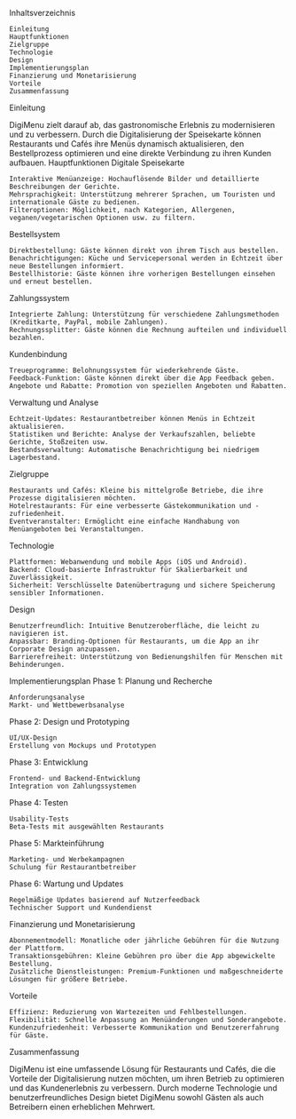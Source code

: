 Inhaltsverzeichnis

    Einleitung
    Hauptfunktionen
    Zielgruppe
    Technologie
    Design
    Implementierungsplan
    Finanzierung und Monetarisierung
    Vorteile
    Zusammenfassung

Einleitung

DigiMenu zielt darauf ab, das gastronomische Erlebnis zu modernisieren und zu verbessern. Durch die Digitalisierung der Speisekarte können Restaurants und Cafés ihre Menüs dynamisch aktualisieren, den Bestellprozess optimieren und eine direkte Verbindung zu ihren Kunden aufbauen.
Hauptfunktionen
Digitale Speisekarte

    Interaktive Menüanzeige: Hochauflösende Bilder und detaillierte Beschreibungen der Gerichte.
    Mehrsprachigkeit: Unterstützung mehrerer Sprachen, um Touristen und internationale Gäste zu bedienen.
    Filteroptionen: Möglichkeit, nach Kategorien, Allergenen, veganen/vegetarischen Optionen usw. zu filtern.

Bestellsystem

    Direktbestellung: Gäste können direkt von ihrem Tisch aus bestellen.
    Benachrichtigungen: Küche und Servicepersonal werden in Echtzeit über neue Bestellungen informiert.
    Bestellhistorie: Gäste können ihre vorherigen Bestellungen einsehen und erneut bestellen.

Zahlungssystem

    Integrierte Zahlung: Unterstützung für verschiedene Zahlungsmethoden (Kreditkarte, PayPal, mobile Zahlungen).
    Rechnungssplitter: Gäste können die Rechnung aufteilen und individuell bezahlen.

Kundenbindung

    Treueprogramme: Belohnungssystem für wiederkehrende Gäste.
    Feedback-Funktion: Gäste können direkt über die App Feedback geben.
    Angebote und Rabatte: Promotion von speziellen Angeboten und Rabatten.

Verwaltung und Analyse

    Echtzeit-Updates: Restaurantbetreiber können Menüs in Echtzeit aktualisieren.
    Statistiken und Berichte: Analyse der Verkaufszahlen, beliebte Gerichte, Stoßzeiten usw.
    Bestandsverwaltung: Automatische Benachrichtigung bei niedrigem Lagerbestand.

Zielgruppe

    Restaurants und Cafés: Kleine bis mittelgroße Betriebe, die ihre Prozesse digitalisieren möchten.
    Hotelrestaurants: Für eine verbesserte Gästekommunikation und -zufriedenheit.
    Eventveranstalter: Ermöglicht eine einfache Handhabung von Menüangeboten bei Veranstaltungen.

Technologie

    Plattformen: Webanwendung und mobile Apps (iOS und Android).
    Backend: Cloud-basierte Infrastruktur für Skalierbarkeit und Zuverlässigkeit.
    Sicherheit: Verschlüsselte Datenübertragung und sichere Speicherung sensibler Informationen.

Design

    Benutzerfreundlich: Intuitive Benutzeroberfläche, die leicht zu navigieren ist.
    Anpassbar: Branding-Optionen für Restaurants, um die App an ihr Corporate Design anzupassen.
    Barrierefreiheit: Unterstützung von Bedienungshilfen für Menschen mit Behinderungen.

Implementierungsplan
Phase 1: Planung und Recherche

    Anforderungsanalyse
    Markt- und Wettbewerbsanalyse

Phase 2: Design und Prototyping

    UI/UX-Design
    Erstellung von Mockups und Prototypen

Phase 3: Entwicklung

    Frontend- und Backend-Entwicklung
    Integration von Zahlungssystemen

Phase 4: Testen

    Usability-Tests
    Beta-Tests mit ausgewählten Restaurants

Phase 5: Markteinführung

    Marketing- und Werbekampagnen
    Schulung für Restaurantbetreiber

Phase 6: Wartung und Updates

    Regelmäßige Updates basierend auf Nutzerfeedback
    Technischer Support und Kundendienst

Finanzierung und Monetarisierung

    Abonnementmodell: Monatliche oder jährliche Gebühren für die Nutzung der Plattform.
    Transaktionsgebühren: Kleine Gebühren pro über die App abgewickelte Bestellung.
    Zusätzliche Dienstleistungen: Premium-Funktionen und maßgeschneiderte Lösungen für größere Betriebe.

Vorteile

    Effizienz: Reduzierung von Wartezeiten und Fehlbestellungen.
    Flexibilität: Schnelle Anpassung an Menüänderungen und Sonderangebote.
    Kundenzufriedenheit: Verbesserte Kommunikation und Benutzererfahrung für Gäste.

Zusammenfassung

DigiMenu ist eine umfassende Lösung für Restaurants und Cafés, die die Vorteile der Digitalisierung nutzen möchten, um ihren Betrieb zu optimieren und das Kundenerlebnis zu verbessern. Durch moderne Technologie und benutzerfreundliches Design bietet DigiMenu sowohl Gästen als auch Betreibern einen erheblichen Mehrwert.
